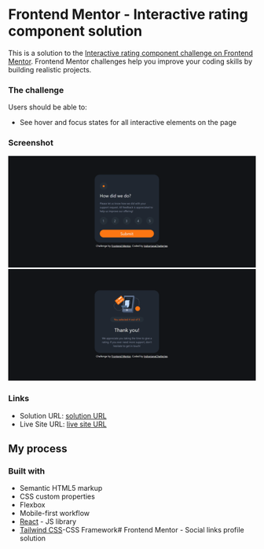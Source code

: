# Frontend Mentor - Interactive rating component solution

This is a solution to the [Interactive rating component challenge on Frontend Mentor](https://www.frontendmentor.io/challenges/interactive-rating-component-koxpeBUmI). Frontend Mentor challenges help you improve your coding skills by building realistic projects. 



### The challenge

Users should be able to:


- See hover and focus states for all interactive elements on the page

### Screenshot

![](./card/src/assets/images/screen1.png)
![](./card/src/assets/images/screen2.png)





### Links

- Solution URL: [solution URL](https://github.com/IndranjanaChatterjee/Interactive-rating-component)
- Live Site URL: [live site URL](https://social-links-profile-xi.vercel.app/)


## My process

### Built with

- Semantic HTML5 markup
- CSS custom properties
- Flexbox
- Mobile-first workflow
- [React](https://reactjs.org/) - JS library
- [Tailwind CSS](https://tailwindcss.com/)-CSS Framework# Frontend Mentor - Social links profile solution

